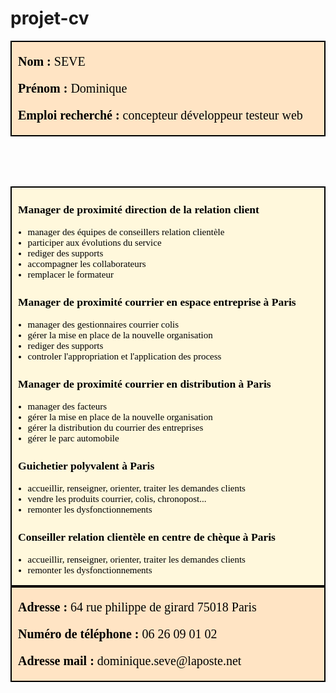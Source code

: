 # projet-cv
<!DOCTYPE html>
<html>
<head>
<meta charset="utf-8">
<title>Page Title</title>
<!-- dommage le format ne prend pas style 
<style>h3 p {margin-left:10px;}</style> dans le head -->
</head>
<body>

<header style="background-color : #FFE4C4; color: black;
font-family: verdana; font-size: 20px; text-align : left; 
border-style: solid; border-width: 2px;  border-spacing: 1px;">

<p style="margin-left:10px;"><strong>Nom :</strong> SEVE</p>
<p style="margin-left:10px;"><strong>Prénom :</strong> Dominique</p>
<p style="margin-left:10px;"><strong>Emploi recherché :</strong> concepteur développeur testeur web</p>
</header>
<main style="background-color : #FFF8DC; color: black;
font-family: verdana; font-size: 15px; text-align : left;
border-style: solid; border-width: 2px; border-spacing: 1px;">
<p></p>
<h3 style="margin-left:10px;"> Manager de proximité direction de la relation client</h3>
<ul>
<li>manager des équipes de conseillers relation clientèle</li>
<li>participer aux évolutions du service</li>
<li>rediger des supports</li>
<li>accompagner les collaborateurs</li>
<li>remplacer le formateur</li>
</ul>
<h3 style="margin-left:10px;"> Manager de proximité courrier en espace entreprise à Paris</h3>
<ul>
<li>manager des gestionnaires courrier colis</li>
<li>gérer la mise en place de la nouvelle organisation</li>
<li>rediger des supports</li>
<li>controler l'appropriation et l'application des process</li>
</ul>
<h3 style="margin-left:10px;"> Manager de proximité courrier en distribution à Paris</h3>
<ul>
<li>manager des facteurs</li>
<li>gérer la mise en place de la nouvelle organisation</li>
<li>gérer la distribution du courrier des entreprises</li>
<li>gérer le parc automobile</li>
</ul>
<h3 style="margin-left:10px;"> Guichetier polyvalent à Paris</h3>
<ul>
<li>accueillir, renseigner, orienter, traiter les demandes clients</li>
<li>vendre les produits courrier, colis, chronopost...</li>
<li>remonter les dysfonctionnements</li>
</ul>
<h3 style="margin-left:10px;"> Conseiller relation clientèle en centre de chèque à Paris</h3>
<ul>
<li>accueillir, renseigner, orienter, traiter les demandes clients</li>
<li>remonter les dysfonctionnements</li>
</ul>
</main>
<footer style="background-color : #FFE4C4;color: black;
font-family: verdana;font-size: 20px; text-align : left;
border-style: solid; border-width: 2px; border-spacing: 1px;">
<p style="margin-left:10px;"><strong>Adresse :</strong> 64 rue philippe de girard 75018 Paris</p>
<p style="margin-left:10px;"><strong>Numéro de téléphone :</strong> 06 26 09 01 02</p>
<p style="margin-left:10px;"><strong>Adresse mail :</strong> dominique.seve@laposte.net</p>
</footer>

</body>
</html>
